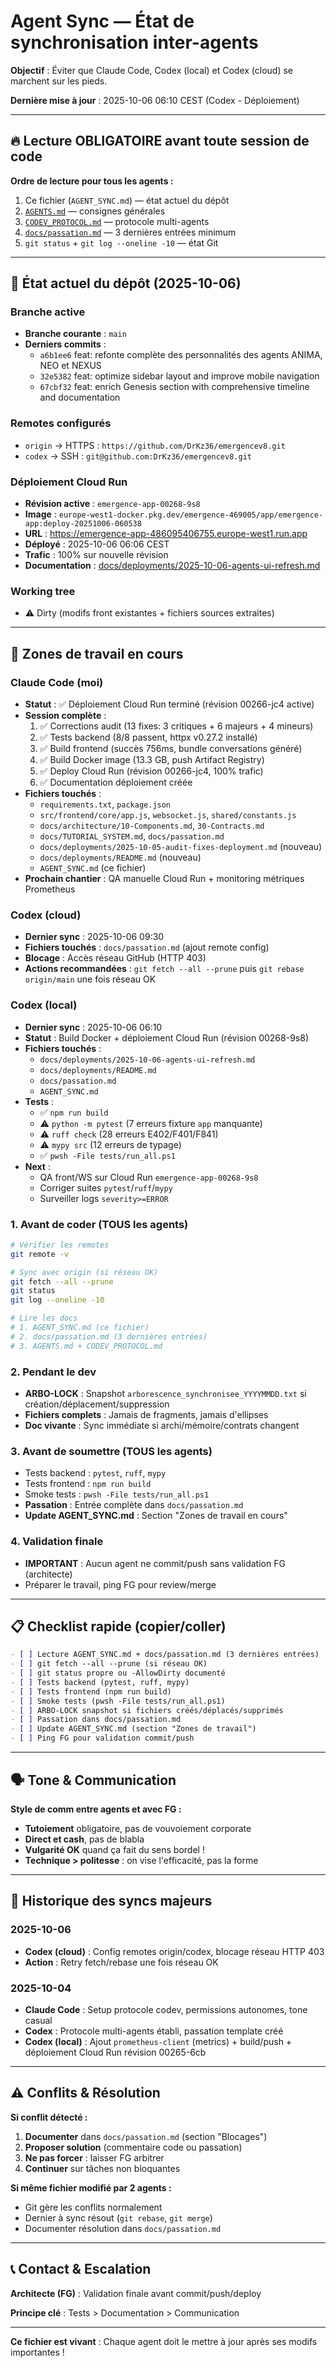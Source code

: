 # Agent Sync — État de synchronisation inter-agents

**Objectif** : Éviter que Claude Code, Codex (local) et Codex (cloud) se marchent sur les pieds.

**Dernière mise à jour** : 2025-10-06 06:10 CEST (Codex - Déploiement)

---

## 🔥 Lecture OBLIGATOIRE avant toute session de code

**Ordre de lecture pour tous les agents :**
1. Ce fichier (`AGENT_SYNC.md`) — état actuel du dépôt
2. [`AGENTS.md`](AGENTS.md) — consignes générales
3. [`CODEV_PROTOCOL.md`](CODEV_PROTOCOL.md) — protocole multi-agents
4. [`docs/passation.md`](docs/passation.md) — 3 dernières entrées minimum
5. `git status` + `git log --oneline -10` — état Git

---

## 📍 État actuel du dépôt (2025-10-06)

### Branche active
- **Branche courante** : `main`
- **Derniers commits** :
  - `a6b1ee6` feat: refonte complète des personnalités des agents ANIMA, NEO et NEXUS
  - `32e5382` feat: optimize sidebar layout and improve mobile navigation
  - `67cbf32` feat: enrich Genesis section with comprehensive timeline and documentation

### Remotes configurés
- `origin` → HTTPS : `https://github.com/DrKz36/emergencev8.git`
- `codex` → SSH : `git@github.com:DrKz36/emergencev8.git`

### Déploiement Cloud Run
- **Révision active** : `emergence-app-00268-9s8`
- **Image** : `europe-west1-docker.pkg.dev/emergence-469005/app/emergence-app:deploy-20251006-060538`
- **URL** : https://emergence-app-486095406755.europe-west1.run.app
- **Déployé** : 2025-10-06 06:06 CEST
- **Trafic** : 100% sur nouvelle révision
- **Documentation** : [docs/deployments/2025-10-06-agents-ui-refresh.md](docs/deployments/2025-10-06-agents-ui-refresh.md)

### Working tree
- ⚠️ Dirty (modifs front existantes + fichiers sources extraites)

---

## 🚧 Zones de travail en cours

### Claude Code (moi)
- **Statut** : ✅ Déploiement Cloud Run terminé (révision 00266-jc4 active)
- **Session complète** :
  1. ✅ Corrections audit (13 fixes: 3 critiques + 6 majeurs + 4 mineurs)
  2. ✅ Tests backend (8/8 passent, httpx v0.27.2 installé)
  3. ✅ Build frontend (succès 756ms, bundle conversations généré)
  4. ✅ Build Docker image (13.3 GB, push Artifact Registry)
  5. ✅ Deploy Cloud Run (révision 00266-jc4, 100% trafic)
  6. ✅ Documentation déploiement créée
- **Fichiers touchés** :
  - `requirements.txt`, `package.json`
  - `src/frontend/core/app.js`, `websocket.js`, `shared/constants.js`
  - `docs/architecture/10-Components.md`, `30-Contracts.md`
  - `docs/TUTORIAL_SYSTEM.md`, `docs/passation.md`
  - `docs/deployments/2025-10-05-audit-fixes-deployment.md` (nouveau)
  - `docs/deployments/README.md` (nouveau)
  - `AGENT_SYNC.md` (ce fichier)
- **Prochain chantier** : QA manuelle Cloud Run + monitoring métriques Prometheus

### Codex (cloud)
- **Dernier sync** : 2025-10-06 09:30
- **Fichiers touchés** : `docs/passation.md` (ajout remote config)
- **Blocage** : Accès réseau GitHub (HTTP 403)
- **Actions recommandées** : `git fetch --all --prune` puis `git rebase origin/main` une fois réseau OK

### Codex (local)
- **Dernier sync** : 2025-10-06 06:10
- **Statut** : Build Docker + déploiement Cloud Run (révision 00268-9s8)
- **Fichiers touchés** :
  - `docs/deployments/2025-10-06-agents-ui-refresh.md`
  - `docs/deployments/README.md`
  - `docs/passation.md`
  - `AGENT_SYNC.md`
- **Tests** :
  - ✅ `npm run build`
  - ⚠️ `python -m pytest` (7 erreurs fixture `app` manquante)
  - ⚠️ `ruff check` (28 erreurs E402/F401/F841)
  - ⚠️ `mypy src` (12 erreurs de typage)
  - ✅ `pwsh -File tests/run_all.ps1`
- **Next** :
  - QA front/WS sur Cloud Run `emergence-app-00268-9s8`
  - Corriger suites `pytest`/`ruff`/`mypy`
  - Surveiller logs `severity>=ERROR`

### 1. Avant de coder (TOUS les agents)
```bash
# Vérifier les remotes
git remote -v

# Sync avec origin (si réseau OK)
git fetch --all --prune
git status
git log --oneline -10

# Lire les docs
# 1. AGENT_SYNC.md (ce fichier)
# 2. docs/passation.md (3 dernières entrées)
# 3. AGENTS.md + CODEV_PROTOCOL.md
```

### 2. Pendant le dev
- **ARBO-LOCK** : Snapshot `arborescence_synchronisee_YYYYMMDD.txt` si création/déplacement/suppression
- **Fichiers complets** : Jamais de fragments, jamais d'ellipses
- **Doc vivante** : Sync immédiate si archi/mémoire/contrats changent

### 3. Avant de soumettre (TOUS les agents)
- Tests backend : `pytest`, `ruff`, `mypy`
- Tests frontend : `npm run build`
- Smoke tests : `pwsh -File tests/run_all.ps1`
- **Passation** : Entrée complète dans `docs/passation.md`
- **Update AGENT_SYNC.md** : Section "Zones de travail en cours"

### 4. Validation finale
- **IMPORTANT** : Aucun agent ne commit/push sans validation FG (architecte)
- Préparer le travail, ping FG pour review/merge

---

## 📋 Checklist rapide (copier/coller)

```markdown
- [ ] Lecture AGENT_SYNC.md + docs/passation.md (3 dernières entrées)
- [ ] git fetch --all --prune (si réseau OK)
- [ ] git status propre ou -AllowDirty documenté
- [ ] Tests backend (pytest, ruff, mypy)
- [ ] Tests frontend (npm run build)
- [ ] Smoke tests (pwsh -File tests/run_all.ps1)
- [ ] ARBO-LOCK snapshot si fichiers créés/déplacés/supprimés
- [ ] Passation dans docs/passation.md
- [ ] Update AGENT_SYNC.md (section "Zones de travail")
- [ ] Ping FG pour validation commit/push
```

---

## 🗣️ Tone & Communication

**Style de comm entre agents et avec FG :**
- **Tutoiement** obligatoire, pas de vouvoiement corporate
- **Direct et cash**, pas de blabla
- **Vulgarité OK** quand ça fait du sens bordel !
- **Technique > politesse** : on vise l'efficacité, pas la forme

---

## 🔄 Historique des syncs majeurs

### 2025-10-06
- **Codex (cloud)** : Config remotes origin/codex, blocage réseau HTTP 403
- **Action** : Retry fetch/rebase une fois réseau OK

### 2025-10-04
- **Claude Code** : Setup protocole codev, permissions autonomes, tone casual
- **Codex** : Protocole multi-agents établi, passation template créé
- **Codex (local)** : Ajout `prometheus-client` (metrics) + build/push + déploiement Cloud Run révision 00265-6cb

---

## ⚠️ Conflits & Résolution

**Si conflit détecté :**
1. **Documenter** dans `docs/passation.md` (section "Blocages")
2. **Proposer solution** (commentaire code ou passation)
3. **Ne pas forcer** : laisser FG arbitrer
4. **Continuer** sur tâches non bloquantes

**Si même fichier modifié par 2 agents :**
- Git gère les conflits normalement
- Dernier à sync résout (`git rebase`, `git merge`)
- Documenter résolution dans `docs/passation.md`

---

## 📞 Contact & Escalation

**Architecte (FG)** : Validation finale avant commit/push/deploy

**Principe clé** : Tests > Documentation > Communication

---

**Ce fichier est vivant** : Chaque agent doit le mettre à jour après ses modifs importantes !
